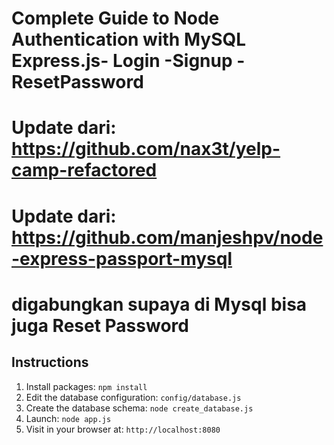# Complete Guide to Node Authentication with MySQL  Express.js- Login -Signup -ResetPassword
# Update dari: https://github.com/nax3t/yelp-camp-refactored
# Update dari: https://github.com/manjeshpv/node-express-passport-mysql
# digabungkan supaya di Mysql bisa juga Reset Password

## Instructions


1. Install packages: `npm install`
2. Edit the database configuration: `config/database.js`
3. Create the database schema: `node create_database.js`
4. Launch: `node app.js`
5. Visit in your browser at: `http://localhost:8080`

